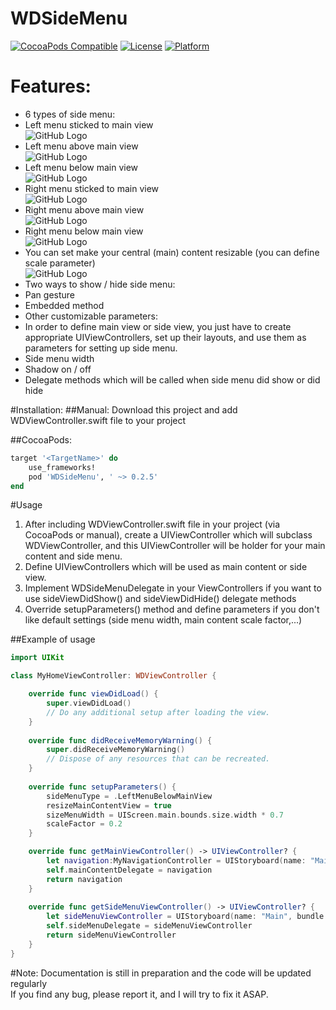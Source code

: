 # WDSideMenu
[![CocoaPods Compatible](https://img.shields.io/cocoapods/v/WDSideMenu.svg)](http://cocoapods.org/pods/WDSideMenu)
[![License](https://img.shields.io/cocoapods/l/WDSideMenu.svg?style=flat)](http://cocoapods.org/pods/WDSideMenu)
[![Platform](https://img.shields.io/cocoapods/p/WDSideMenu.svg?style=flat)](http://cocoapods.org/pods/WDSideMenu)

# Features:
* 6 types of side menu:
 * Left menu sticked to main view<br>
 ![GitHub Logo](/Docs/Images/LeftMenuStickedToMainView.gif)
 * Left menu above main view<br>
 ![GitHub Logo](/Docs/Images/LeftMenuAboveMainView.gif)
 * Left menu below main view<br>
 ![GitHub Logo](/Docs/Images/LeftMenuBelowMainView.gif)
 * Right menu sticked to main view<br>
 ![GitHub Logo](/Docs/Images/RIghtMenuStickedToMainView.gif)
 * Right menu above main view<br>
 ![GitHub Logo](/Docs/Images/RIghtMenuAboveSideView.gif)
 * Right menu below main view<br>
 ![GitHub Logo](/Docs/Images/RIghtMenuBelowMainView.gif)
* You can set make your central (main) content resizable  (you can define scale parameter) <br>
 ![GitHub Logo](/Docs/Images/LeftMenuBelowMainViewWithResize.gif)
* Two ways to show / hide side menu:
 * Pan gesture 
 * Embedded method
* Other customizable parameters:
 * In order to define main view or side view, you just have to create appropriate UIViewControllers, set up their layouts, and use them as parameters for setting up side menu.
 * Side menu width
 * Shadow on / off
* Delegate methods which will be called when side menu did show or did hide

#Installation:
##Manual:
Download this project and add WDViewController.swift file to your project

##CocoaPods:
```Ruby
target '<TargetName>' do
    use_frameworks!
    pod 'WDSideMenu', ' ~> 0.2.5'
end
```
#Usage
1. After including WDViewController.swift file in your project (via CocoaPods or manual), create a UIViewController which will subclass WDViewController, and this UIViewController will be holder for your main content and side menu.
2. Define UIViewControllers which will be used as main content or side view.
3. Implement WDSideMenuDelegate in your ViewControllers if you want to use sideViewDidShow() and sideViewDidHide() delegate methods
4. Override setupParameters() method and define parameters if you don't like default settings (side menu width, main content scale factor,...)

##Example of usage
```Swift
import UIKit

class MyHomeViewController: WDViewController {

    override func viewDidLoad() {
        super.viewDidLoad()
        // Do any additional setup after loading the view.
    }
    
    override func didReceiveMemoryWarning() {
        super.didReceiveMemoryWarning()
        // Dispose of any resources that can be recreated.
    }
    
    override func setupParameters() {
        sideMenuType = .LeftMenuBelowMainView
        resizeMainContentView = true
        sizeMenuWidth = UIScreen.main.bounds.size.width * 0.7
        scaleFactor = 0.2
    }

    override func getMainViewController() -> UIViewController? {
        let navigation:MyNavigationController = UIStoryboard(name: "Main", bundle: nil).instantiateViewController(withIdentifier: "NavigationController") as! MyNavigationController
        self.mainContentDelegate = navigation
        return navigation
    }
    
    override func getSideMenuViewController() -> UIViewController? {
        let sideMenuViewController = UIStoryboard(name: "Main", bundle: nil).instantiateViewController(withIdentifier: "SideViewController") as! SideViewController
        self.sideMenuDelegate = sideMenuViewController
        return sideMenuViewController
    }
}
```

#Note:
Documentation is still in preparation and the code will be updated regularly
<br>If you find any bug, please report it, and I will try to fix it ASAP.
